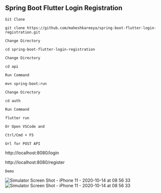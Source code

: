 ## Spring Boot Flutter Login Registration


`Git Clone`
```
git clone https://github.com/maheshkareeya/spring-boot-flutter-login-registration.git
```
`Change Directory`
```
cd spring-boot-flutter-login-registration
```

`Change Directory`
```
cd api
```
`Run Command`
```
mvn spring-boot:run
```

`Change Directory`
```
cd auth
```

`Run Command`
```
flutter run
```

`Or Open VSCode and`
```
Ctrl/Cmd + F5
```



`Url for POST API`

http://localhost:8080/login

http://localhost:8080/register



`Demo`

![Simulator Screen Shot - iPhone 11 - 2020-10-14 at 08 56 33](https://user-images.githubusercontent.com/16520789/95986093-14d47e00-0e43-11eb-8be1-5b97165ee066.png)
![Simulator Screen Shot - iPhone 11 - 2020-10-14 at 08 56 33](https://user-images.githubusercontent.com/16520789/95986094-14d47e00-0e43-11eb-9e86-fd8bb2f7053c.png)


